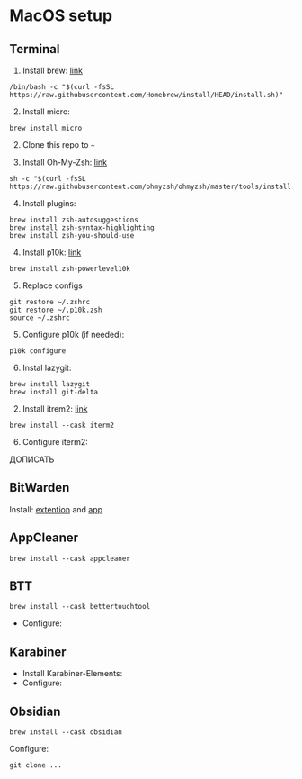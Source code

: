 # MacOS setup

## Terminal

1. Install brew: [link](https://brew.sh/)

```
/bin/bash -c "$(curl -fsSL https://raw.githubusercontent.com/Homebrew/install/HEAD/install.sh)"
```

2. Install micro:

```
brew install micro
```

2. Clone this repo to `~`

4. Install Oh-My-Zsh: [link](https://ohmyz.sh/)

```
sh -c "$(curl -fsSL https://raw.githubusercontent.com/ohmyzsh/ohmyzsh/master/tools/install.sh)"
```

4. Install plugins:

```
brew install zsh-autosuggestions
brew install zsh-syntax-highlighting
brew install zsh-you-should-use
```

4. Install p10k: [link](https://github.com/romkatv/powerlevel10k)

```
brew install zsh-powerlevel10k
```

5. Replace configs

```
git restore ~/.zshrc
git restore ~/.p10k.zsh
source ~/.zshrc
```

5. Configure p10k (if needed):

```
p10k configure
```

6. Instal lazygit:

```
brew install lazygit
brew install git-delta
```

2. Install itrem2: [link](https://iterm2.com/downloads.html)

```
brew install --cask iterm2
```

6. Configure iterm2:

ДОПИСАТЬ

## BitWarden

Install: [extention](https://chromewebstore.google.com/detail/bitwarden-password-manage/nngceckbapebfimnlniiiahkandclblb) and [app](https://bitwarden.com/download/)

## AppCleaner

```
brew install --cask appcleaner
```

## BTT

```
brew install --cask bettertouchtool
```

- Configure:

## Karabiner

- Install Karabiner-Elements:
- Configure:

## Obsidian

```
brew install --cask obsidian
```

Configure:

```
git clone ...
```
